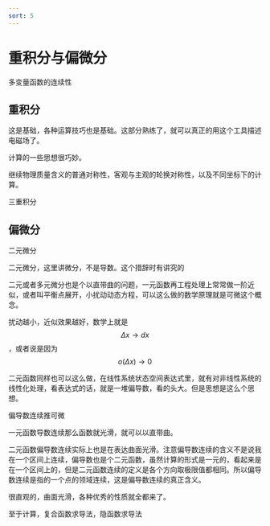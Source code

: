 ```yaml
---
sort: 5
---
```


# 重积分与偏微分


多变量函数的连续性

## 重积分


这是基础，各种运算技巧也是基础。这部分熟练了，就可以真正的用这个工具描述电磁场了。


计算的一些思想很巧妙。

继续物理质量含义的普通对称性，客观与主观的轮换对称性，以及不同坐标下的计算。

三重积分


## 偏微分

二元微分

二元微分，这里讲微分，不是导数。这个措辞时有讲究的

二元或者多元微分也是个以直带曲的问题，一元函数再工程处理上常常做一阶近似，或者叫平衡点展开，小扰动动态方程，可以这么做的数学原理就是可微这个概念。

扰动越小，近似效果越好，数学上就是$$ \Delta x \to dx $$，或者说是因为$$ o(\Delta x) \to 0 $$

二元函数同样也可以这么做，在线性系统状态空间表达式里，就有对非线性系统的线性化处理，看表达式的话，就是一堆偏导数，看的头大。但是思想是这么个思想。


偏导数连续推可微

一元函数导数连续那么函数就光滑，就可以以直带曲。

二元函数偏导数连续实际上也是在表达曲面光滑。注意偏导数连续的含义不是说我在一个区间上连续，偏导数也是个二元函数，虽然计算的形式是一元的，看起来是在一个区间上的，但是二元函数连续的定义是各个方向取极限值都相同。所以偏导数连续是指的一个点的领域连续，这是偏导数连续的真正含义。

很直观的，曲面光滑，各种优秀的性质就全都来了。


至于计算，复合函数求导法，隐函数求导法

